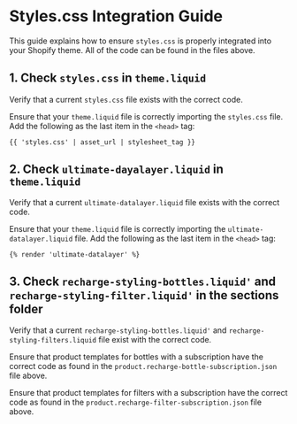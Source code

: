 # Styles.css Integration Guide

This guide explains how to ensure `styles.css` is properly integrated into your Shopify theme. All of the code can be found in the files above.

## 1. Check `styles.css` in `theme.liquid`

Verify that a current `styles.css` file exists with the correct code.

Ensure that your `theme.liquid` file is correctly importing the `styles.css` file. Add the following as the last item in the `<head>` tag:

```liquid
{{ 'styles.css' | asset_url | stylesheet_tag }}
```

## 2. Check `ultimate-dayalayer.liquid` in `theme.liquid`

Verify that a current `ultimate-datalayer.liquid` file exists with the correct code.

Ensure that your `theme.liquid` file is correctly importing the `ultimate-datalayer.liquid` file. Add the following as the last item in the `<head>` tag:

```liquid
{% render 'ultimate-datalayer' %}
```

## 3. Check `recharge-styling-bottles.liquid'` and `recharge-styling-filter.liquid'` in the sections folder

Verify that a current `recharge-styling-bottles.liquid'` and `recharge-styling-filters.liquid` file exist with the correct code.

Ensure that product templates for bottles with a subscription have the correct code as found in the `product.recharge-bottle-subscription.json` file above.

Ensure that product templates for filters with a subscription have the correct code as found in the `product.recharge-filter-subscription.json` file above.

